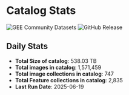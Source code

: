 # Catalog Stats

![GEE Community Datasets](https://img.shields.io/endpoint?url=https://gist.githubusercontent.com/samapriya/34bc0c1280d475d3a69e3b60a706226e/raw/community.json)
![GitHub Release](https://img.shields.io/github/v/release/samapriya/awesome-gee-community-datasets)

## Daily Stats

<!-- START_MARKER -->
* **Total Size of catalog**: 538.03 TB
* **Total images in catalog**: 1,571,459
* **Total image collections in catalog**: 747
* **Total Feature collections in catalog**: 2,835
* **Last Run Date**: 2025-06-19
<!-- END_MARKER -->
